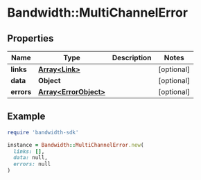 # Bandwidth::MultiChannelError

## Properties

| Name | Type | Description | Notes |
| ---- | ---- | ----------- | ----- |
| **links** | [**Array&lt;Link&gt;**](Link.md) |  | [optional] |
| **data** | **Object** |  | [optional] |
| **errors** | [**Array&lt;ErrorObject&gt;**](ErrorObject.md) |  | [optional] |

## Example

```ruby
require 'bandwidth-sdk'

instance = Bandwidth::MultiChannelError.new(
  links: [],
  data: null,
  errors: null
)
```

